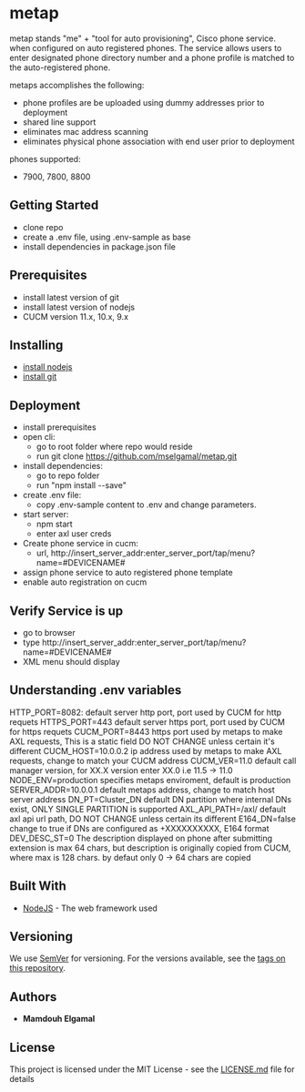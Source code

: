 # metap

metap stands "me" + "tool for auto provisioning", Cisco phone service. when configured on auto registered phones. The service allows users
to enter designated phone directory number and a phone profile is matched to the auto-registered phone.

metaps accomplishes the following:
- phone profiles are be uploaded using dummy addresses prior to deployment
- shared line support
- eliminates mac address scanning
- eliminates physical phone association with end user prior to deployment

phones supported:
- 7900, 7800, 8800

## Getting Started

- clone repo
- create a .env file, using .env-sample as base
- install dependencies in package.json file

## Prerequisites

- install latest version of git
- install latest version of nodejs
- CUCM version 11.x, 10.x, 9.x

## Installing

- [install nodejs](https://nodejs.org/en/download/)
- [install git](https://git-scm.com/book/en/v2/Getting-Started-Installing-Git)

## Deployment

- install prerequisites
- open cli:
	- go to root folder where repo would reside
	- run git clone https://github.com/mselgamal/metap.git
- install dependencies:
	- go to repo folder
	- run "npm install --save"
- create .env file:
	- copy .env-sample content to .env and change parameters. 
- start server:
	- npm start
	- enter axl user creds
- Create phone service in cucm:
	- url, http://insert_server_addr:enter_server_port/tap/menu?name=#DEVICENAME#
- assign phone service to auto registered phone template
- enable auto registration on cucm

## Verify Service is up

- go to browser
- type http://insert_server_addr:enter_server_port/tap/menu?name=#DEVICENAME#
- XML menu should display

## Understanding .env variables

HTTP_PORT=8082: 			default server http port, port used by CUCM for http requets
HTTPS_PORT=443				default server https port, port used by CUCM for https requets
CUCM_PORT=8443				https port used by metaps to make AXL requests, This is a static field DO NOT CHANGE unless certain it's different
CUCM_HOST=10.0.0.2			ip address used by metaps to make AXL requests, change to match your CUCM address
CUCM_VER=11.0				default call manager version, for XX.X version enter XX.0 i.e 11.5 -> 11.0
NODE_ENV=production			specifies metaps enviroment, default is production
SERVER_ADDR=10.0.0.1		default metaps address, change to match host server address
DN_PT=Cluster_DN			default DN partition where internal DNs exist, ONLY SINGLE PARTITION is supported
AXL_API_PATH=/axl/			default axl api url path, DO NOT CHANGE unless certain its different
E164_DN=false				change to true if DNs are configured as  \+XXXXXXXXXX, E164 format
DEV_DESC_ST=0				The description displayed on phone after submitting extension is max 64 chars, but description is originally copied
							from CUCM, where max is 128 chars. by defaut only 0 -> 64 chars are copied


## Built With

* [NodeJS](http://www.nodejs.com) - The web framework used

## Versioning

We use [SemVer](http://semver.org/) for versioning. For the versions available, see the [tags on this repository](https://github.com/your/project/tags).

## Authors

* **Mamdouh Elgamal**

## License

This project is licensed under the MIT License - see the [LICENSE.md](LICENSE.md) file for details
